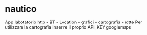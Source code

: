# nautico
App labotatorio http - BT - Location - grafici - cartografia - rotte
Per utilizzare la cartografia inserire il proprio API_KEY googlemaps
